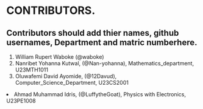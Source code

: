 # CONTRIBUTORS.
## Contributors should add thier names, github usernames, Department and matric numberhere.
<ol>
<li>William Rupert Waboke (@waboke)
<li>Nanribet Yohanna Kutwal, (@Nan-yohanna), Mathematics_department, U23MTH1011</li>
<li>Oluwafemi David Ayomide, (@12Davud), Computer_Science_Department, U23CS2001</li>
</ol>
<li>Ahmad Muhammad Idris, (@LuffytheGoat), Physics with Electronics, U23PE1008</li>
